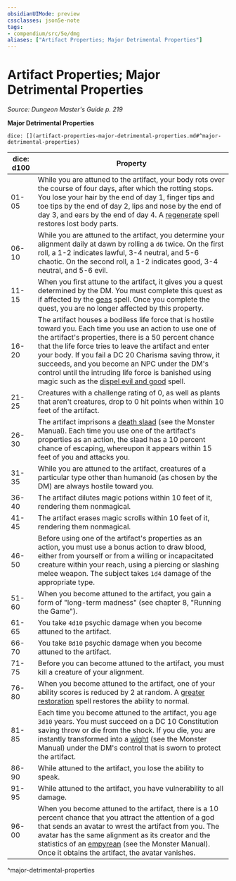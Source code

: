 ```yaml
---
obsidianUIMode: preview
cssclasses: json5e-note
tags:
- compendium/src/5e/dmg
aliases: ["Artifact Properties; Major Detrimental Properties"]
---
```

# Artifact Properties; Major Detrimental Properties
*Source: Dungeon Master's Guide p. 219* 

**Major Detrimental Properties**

`dice: [](artifact-properties-major-detrimental-properties.md#^major-detrimental-properties)`

| dice: d100 | Property |
|------------|----------|
| 01-05 | While you are attuned to the artifact, your body rots over the course of four days, after which the rotting stops. You lose your hair by the end of day 1, finger tips and toe tips by the end of day 2, lips and nose by the end of day 3, and ears by the end of day 4. A [regenerate](Mechanics/spells/regenerate.md) spell restores lost body parts. |
| 06-10 | While you are attuned to the artifact, you determine your alignment daily at dawn by rolling a `d6` twice. On the first roll, a 1-2 indicates lawful, 3-4 neutral, and 5-6 chaotic. On the second roll, a 1-2 indicates good, 3-4 neutral, and 5-6 evil. |
| 11-15 | When you first attune to the artifact, it gives you a quest determined by the DM. You must complete this quest as if affected by the [geas](Mechanics/spells/geas.md) spell. Once you complete the quest, you are no longer affected by this property. |
| 16-20 | The artifact houses a bodiless life force that is hostile toward you. Each time you use an action to use one of the artifact's properties, there is a 50 percent chance that the life force tries to leave the artifact and enter your body. If you fail a DC 20 Charisma saving throw, it succeeds, and you become an NPC under the DM's control until the intruding life force is banished using magic such as the [dispel evil and good](Mechanics/spells/dispel-evil-and-good.md) spell. |
| 21-25 | Creatures with a challenge rating of 0, as well as plants that aren't creatures, drop to 0 hit points when within 10 feet of the artifact. |
| 26-30 | The artifact imprisons a [death slaad](Mechanics/bestiary/aberration/death-slaad.md) (see the Monster Manual). Each time you use one of the artifact's properties as an action, the slaad has a 10 percent chance of escaping, whereupon it appears within 15 feet of you and attacks you. |
| 31-35 | While you are attuned to the artifact, creatures of a particular type other than humanoid (as chosen by the DM) are always hostile toward you. |
| 36-40 | The artifact dilutes magic potions within 10 feet of it, rendering them nonmagical. |
| 41-45 | The artifact erases magic scrolls within 10 feet of it, rendering them nonmagical. |
| 46-50 | Before using one of the artifact's properties as an action, you must use a bonus action to draw blood, either from yourself or from a willing or incapacitated creature within your reach, using a piercing or slashing melee weapon. The subject takes `1d4` damage of the appropriate type. |
| 51-60 | When you become attuned to the artifact, you gain a form of "long-term madness" (see chapter 8, "Running the Game"). |
| 61-65 | You take `4d10` psychic damage when you become attuned to the artifact. |
| 66-70 | You take `8d10` psychic damage when you become attuned to the artifact. |
| 71-75 | Before you can become attuned to the artifact, you must kill a creature of your alignment. |
| 76-80 | When you become attuned to the artifact, one of your ability scores is reduced by 2 at random. A [greater restoration](Mechanics/spells/greater-restoration.md) spell restores the ability to normal. |
| 81-85 | Each time you become attuned to the artifact, you age `3d10` years. You must succeed on a DC 10 Constitution saving throw or die from the shock. If you die, you are instantly transformed into a [wight](Mechanics/bestiary/undead/wight.md) (see the Monster Manual) under the DM's control that is sworn to protect the artifact. |
| 86-90 | While attuned to the artifact, you lose the ability to speak. |
| 91-95 | While attuned to the artifact, you have vulnerability to all damage. |
| 96-00 | When you become attuned to the artifact, there is a 10 percent chance that you attract the attention of a god that sends an avatar to wrest the artifact from you. The avatar has the same alignment as its creator and the statistics of an [empyrean](Mechanics/bestiary/celestial/empyrean.md) (see the Monster Manual). Once it obtains the artifact, the avatar vanishes. |
^major-detrimental-properties